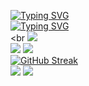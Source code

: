[![Typing SVG](https://readme-typing-svg.herokuapp.com?font=Fira+Code&size=50&pause=1000&color=F7F7F7&center=true&width=600&height=100&lines=Aymane+Mehdi)](https://git.io/typing-svg)<br>
[![Typing SVG](https://readme-typing-svg.herokuapp.com?font=Fira+Code&pause=1000&color=02F6F7&center=true&width=435&lines=Full+Stack+Developer)](https://git.io/typing-svg)<br>
<br
![](http://github-profile-summary-cards.vercel.app/api/cards/profile-details?username=AymaneMehdi&theme=react)
<br>
![](http://github-profile-summary-cards.vercel.app/api/cards/most-commit-language?username=AymaneMehdi&theme=react)
![](http://github-profile-summary-cards.vercel.app/api/cards/repos-per-language?username=AymaneMehdi&theme=react)
<br>
[![GitHub Streak](https://github-readme-streak-stats.herokuapp.com?user=AymaneMehdi&theme=react&hide_border=true&border_radius=15&card_width=700)](https://git.io/streak-stats)
<br>
![](http://github-profile-summary-cards.vercel.app/api/cards/stats?username=AymaneMehdi&theme=react)
![](http://github-profile-summary-cards.vercel.app/api/cards/productive-time?username=AymaneMehdi&theme=react&utcOffset=8)

